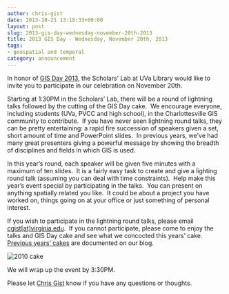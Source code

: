 ```yaml
---
author: chris-gist
date: 2013-10-21 13:18:33+00:00
layout: post
slug: 2013-gis-day-wednesday-november-20th-2013
title: 2013 GIS Day - Wednesday, November 20th, 2013
tags:
- geospatial and temporal
category: announcement
---
```


In honor of [GIS Day 2013](http://www.gisday.com/), the Scholars’ Lab at UVa Library would like to invite you to participate in our celebration on November 20th.

Starting at 1:30PM in the Scholars’ Lab, there will be a round of lightning talks followed by the cutting of the GIS Day cake.  We encourage everyone, including students (UVa, PVCC and high school), in the Charlottesville GIS community to contribute.  If you have never seen lightning round talks, they can be pretty entertaining: a rapid fire succession of speakers given a set, short amount of time and PowerPoint slides.  In previous years, we've had many great presenters giving a powerful message by showing the breadth of disciplines and fields in which GIS is used.

In this year’s round, each speaker will be given five minutes with a maximum of ten slides.  It is a fairly easy task to create and give a lighting round talk (assuming you can deal with time constraints).  Help make this year’s event special by participating in the talks.  You can present on anything spatially related you like.  It could be about a project you have worked on, things going on at your office or just something of personal interest.

If you wish to participate in the lightning round talks, please email [cgist[at]virginia.edu](mailto:cgist@virginia.edu).  If you cannot participate, please come to enjoy the talks and GIS Day cake and see what we concocted this years’ cake.  [Previous years’ cakes](http://www.scholarslab.org/announcements/the-mappy-goodness-that-is-gis-day-in-the-scholars-lab/) are documented on our blog.

![2010 cake](http://static.scholarslab.org/wp-content/uploads/2011/11/2010-cake-300x225.png)

We will wrap up the event by 3:30PM.

Please let [Chris Gist](mailto:cgist@virginia.edu) know if you have any questions or thoughts.
